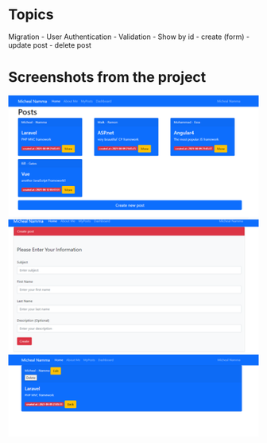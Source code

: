 # Topics
Migration - User Authentication - Validation - Show by id - create (form) - update post - delete post

# Screenshots from the project
![](database/seeders/post1.PNG)
![](database/seeders/post2.PNG)
![](database/seeders/post3.PNG)
